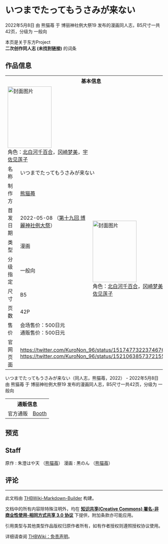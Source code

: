 # いつまでたってもうさみが来ない

<!-- source html: G:\repos\THBWiki-Markdown-Builder\THBWikiMarkdown\Temp\main\f\fd\ns0%3A%E3%81%84%E3%81%A4%E3%81%BE%E3%81%A7%E3%81%9F%E3%81%A3%E3%81%A6%E3%82%82%E3%81%86%E3%81%95%E3%81%BF%E3%81%8C%E6%9D%A5%E3%81%AA%E3%81%84.html -->

2022年5月8日 由 熊猫苺 于 博丽神社例大祭19 发布的漫画同人志，B5尺寸一共42页，分级为 一般向

本页是关于东方Project  
 **二次创作同人志 (未找到链接)** 的词条

## 作品信息

<table><tbody><tr><th colspan="3">基本信息</th></tr><tr><td class="cover-artwork-mobile" colspan="2"><a href="./文件-いつまでたってもうさみが来ない封面.jpg.md" class="image" title="封面图片"><img alt="封面图片" src="https://upload.thwiki.cc/thumb/b/b8/%E3%81%84%E3%81%A4%E3%81%BE%E3%81%A7%E3%81%9F%E3%81%A3%E3%81%A6%E3%82%82%E3%81%86%E3%81%95%E3%81%BF%E3%81%8C%E6%9D%A5%E3%81%AA%E3%81%84%E5%B0%81%E9%9D%A2.jpg/140px-%E3%81%84%E3%81%A4%E3%81%BE%E3%81%A7%E3%81%9F%E3%81%A3%E3%81%A6%E3%82%82%E3%81%86%E3%81%95%E3%81%BF%E3%81%8C%E6%9D%A5%E3%81%AA%E3%81%84%E5%B0%81%E9%9D%A2.jpg" decoding="async" loading="lazy" width="140" height="196" srcset="https://upload.thwiki.cc/thumb/b/b8/%E3%81%84%E3%81%A4%E3%81%BE%E3%81%A7%E3%81%9F%E3%81%A3%E3%81%A6%E3%82%82%E3%81%86%E3%81%95%E3%81%BF%E3%81%8C%E6%9D%A5%E3%81%AA%E3%81%84%E5%B0%81%E9%9D%A2.jpg/210px-%E3%81%84%E3%81%A4%E3%81%BE%E3%81%A7%E3%81%9F%E3%81%A3%E3%81%A6%E3%82%82%E3%81%86%E3%81%95%E3%81%BF%E3%81%8C%E6%9D%A5%E3%81%AA%E3%81%84%E5%B0%81%E9%9D%A2.jpg 1.5x, https://upload.thwiki.cc/thumb/b/b8/%E3%81%84%E3%81%A4%E3%81%BE%E3%81%A7%E3%81%9F%E3%81%A3%E3%81%A6%E3%82%82%E3%81%86%E3%81%95%E3%81%BF%E3%81%8C%E6%9D%A5%E3%81%AA%E3%81%84%E5%B0%81%E9%9D%A2.jpg/280px-%E3%81%84%E3%81%A4%E3%81%BE%E3%81%A7%E3%81%9F%E3%81%A3%E3%81%A6%E3%82%82%E3%81%86%E3%81%95%E3%81%BF%E3%81%8C%E6%9D%A5%E3%81%AA%E3%81%84%E5%B0%81%E9%9D%A2.jpg 2x" data-file-width="1464" data-file-height="2048"></a><div class="cover-char">角色：<a href="./北白河千百合.md" title="北白河千百合">北白河千百合</a>，<a href="./冈崎梦美.md" title="冈崎梦美">冈崎梦美</a>，<a href="./宇佐见莲子.md" title="宇佐见莲子">宇佐见莲子</a></div></td>
</tr><tr><td class="label">名称</td><td colspan="2"> いつまでたってもうさみが来ない </td></tr><tr><td class="label">制作方</td><td><a href="./熊猫苺.md" title="熊猫苺">熊猫苺</a></td><td class="cover-artwork" rowspan="7" style="min-width:196px;"><a href="./文件-いつまでたってもうさみが来ない封面.jpg.md" class="image" title="封面图片"><img alt="封面图片" src="https://upload.thwiki.cc/thumb/b/b8/%E3%81%84%E3%81%A4%E3%81%BE%E3%81%A7%E3%81%9F%E3%81%A3%E3%81%A6%E3%82%82%E3%81%86%E3%81%95%E3%81%BF%E3%81%8C%E6%9D%A5%E3%81%AA%E3%81%84%E5%B0%81%E9%9D%A2.jpg/140px-%E3%81%84%E3%81%A4%E3%81%BE%E3%81%A7%E3%81%9F%E3%81%A3%E3%81%A6%E3%82%82%E3%81%86%E3%81%95%E3%81%BF%E3%81%8C%E6%9D%A5%E3%81%AA%E3%81%84%E5%B0%81%E9%9D%A2.jpg" decoding="async" loading="lazy" width="140" height="196" srcset="https://upload.thwiki.cc/thumb/b/b8/%E3%81%84%E3%81%A4%E3%81%BE%E3%81%A7%E3%81%9F%E3%81%A3%E3%81%A6%E3%82%82%E3%81%86%E3%81%95%E3%81%BF%E3%81%8C%E6%9D%A5%E3%81%AA%E3%81%84%E5%B0%81%E9%9D%A2.jpg/210px-%E3%81%84%E3%81%A4%E3%81%BE%E3%81%A7%E3%81%9F%E3%81%A3%E3%81%A6%E3%82%82%E3%81%86%E3%81%95%E3%81%BF%E3%81%8C%E6%9D%A5%E3%81%AA%E3%81%84%E5%B0%81%E9%9D%A2.jpg 1.5x, https://upload.thwiki.cc/thumb/b/b8/%E3%81%84%E3%81%A4%E3%81%BE%E3%81%A7%E3%81%9F%E3%81%A3%E3%81%A6%E3%82%82%E3%81%86%E3%81%95%E3%81%BF%E3%81%8C%E6%9D%A5%E3%81%AA%E3%81%84%E5%B0%81%E9%9D%A2.jpg/280px-%E3%81%84%E3%81%A4%E3%81%BE%E3%81%A7%E3%81%9F%E3%81%A3%E3%81%A6%E3%82%82%E3%81%86%E3%81%95%E3%81%BF%E3%81%8C%E6%9D%A5%E3%81%AA%E3%81%84%E5%B0%81%E9%9D%A2.jpg 2x" data-file-width="1464" data-file-height="2048"></a><div class="cover-char">角色：<a href="./北白河千百合.md" title="北白河千百合">北白河千百合</a>，<a href="./冈崎梦美.md" title="冈崎梦美">冈崎梦美</a>，<a href="./宇佐见莲子.md" title="宇佐见莲子">宇佐见莲子</a></div></td>
</tr><tr><td class="label">首发日期</td><td>2022-05-08&#160;（<a href="/展会作品列表?e=%E5%8D%9A%E4%B8%BD%E7%A5%9E%E7%A4%BE%E4%BE%8B%E5%A4%A7%E7%A5%AD%2319">第十九回 博麗神社例大祭</a>）</td></tr><tr><td class="label">类型</td><td>漫画</td></tr><tr><td class="label">分级指定</td><td>一般向</td></tr><tr><td class="label">尺寸</td><td>B5</td></tr><tr><td class="label">页数</td><td>42P</td></tr><tr><td class="label">售价</td><td>会场售价：500日元<br>通贩售价：500日元</td></tr>
<tr><td class="label">官网页面</td><td colspan="2"><a rel="nofollow" class="external free" href="https://twitter.com/KuroNon_96/status/1517477322374676482">https://twitter.com/KuroNon_96/status/1517477322374676482</a><br><a rel="nofollow" class="external free" href="https://twitter.com/KuroNon_96/status/1521063857372155905">https://twitter.com/KuroNon_96/status/1521063857372155905</a></td></tr></tbody></table>

いつまでたってもうさみが来ない（同人志，熊猫苺，2022） - 2022年5月8日 由 熊猫苺 于 博丽神社例大祭19 发布的漫画同人志，B5尺寸一共42页，分级为 一般向

<table><tbody><tr><th colspan="3">通贩信息</th></tr><tr><td class="label">官方通贩</td><td colspan="2"><a rel="nofollow" class="external text" href="https://kurousakuronon.booth.pm/items/3823539">Booth</a></td></tr></tbody></table>



## 预览

## Staff
原作
: 朱澄はや天 （[熊猫苺](./熊猫苺.md)）
漫画
: 黒のん （[熊猫苺](./熊猫苺.md)）


## 评论




---

此文档由 [THBWiki-Markdown-Builder](https://github.com/Delsin-Yu/THBWiki-Markdown-Builder) 构建。

文档中的所有内容除特殊注明外，均在 [**知识共享(Creative Commons) 署名-非商业性使用-相同方式共享 3.0 协议**](https://creativecommons.org/licenses/by-sa/3.0/deed.zh-hans) 下提供，附加条款亦可能应用。

引用类型与其他类型作品版权归原作者所有，如有作者授权则遵照授权协议使用。

详细请查阅 [THBWiki：免责声明](https://thbwiki.cc/THBWiki:%E5%85%8D%E8%B4%A3%E5%A3%B0%E6%98%8E)。

